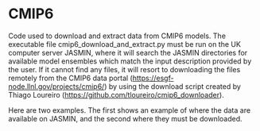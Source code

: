 # CMIP6
Code used to download and extract data from CMIP6 models. The executable file cmip6_download_and_extract.py must be run on the UK computer server JASMIN, where it will search the JASMIN directories for available model ensembles which match the input description provided by the user. If it cannot find any files, it will resort to downloading the files remotely from the CMIP6 data portal (https://esgf-node.llnl.gov/projects/cmip6/) by using the download script created by Thiago Loureiro (https://github.com/tloureiro/cmip6_downloader).

Here are two examples. The first shows an example of where the data are available on JASMIN, and the second where they must be downloaded.


